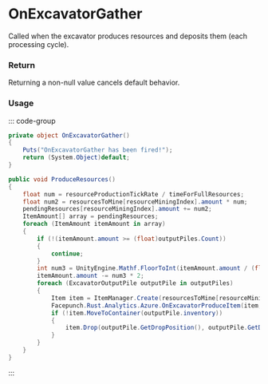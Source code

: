 # OnExcavatorGather
<Badge type="info" text="Resource"/><Badge type="danger" text="Carbon Compatible"/><Badge type="warning" text="Oxide Compatible"/>
Called when the excavator produces resources and deposits them (each processing cycle).

### Return
Returning a non-null value cancels default behavior.

### Usage
::: code-group
```csharp [Example]
private object OnExcavatorGather()
{
	Puts("OnExcavatorGather has been fired!");
	return (System.Object)default;
}
```
```csharp [Source — Assembly-CSharp @ ExcavatorArm]
public void ProduceResources()
{
	float num = resourceProductionTickRate / timeForFullResources;
	float num2 = resourcesToMine[resourceMiningIndex].amount * num;
	pendingResources[resourceMiningIndex].amount += num2;
	ItemAmount[] array = pendingResources;
	foreach (ItemAmount itemAmount in array)
	{
		if (!(itemAmount.amount >= (float)outputPiles.Count))
		{
			continue;
		}
		int num3 = UnityEngine.Mathf.FloorToInt(itemAmount.amount / (float)outputPiles.Count);
		itemAmount.amount -= num3 * 2;
		foreach (ExcavatorOutputPile outputPile in outputPiles)
		{
			Item item = ItemManager.Create(resourcesToMine[resourceMiningIndex].itemDef, num3, 0uL);
			Facepunch.Rust.Analytics.Azure.OnExcavatorProduceItem(item, this);
			if (!item.MoveToContainer(outputPile.inventory))
			{
				item.Drop(outputPile.GetDropPosition(), outputPile.GetDropVelocity());
			}
		}
	}
}

```
:::
